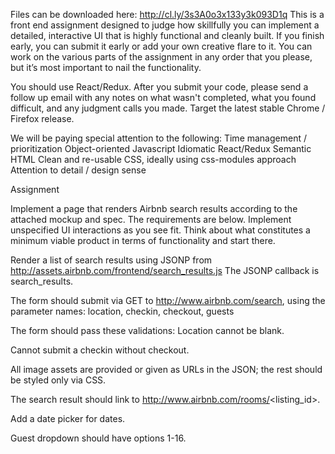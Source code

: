 Files can be downloaded here: http://cl.ly/3s3A0o3x133y3k093D1q
This is a front end assignment designed to judge how skillfully you can implement a detailed, interactive UI that is highly functional and cleanly built. If you finish early, you can submit it early or add your own creative flare to it. You can work on the various parts of the assignment in any order that you please, but it’s most important to nail the functionality.

You should use React/Redux. After you submit your code, please send a follow up email with any notes on what wasn't completed, what you found difficult, and any judgment calls you made.  Target the latest stable Chrome / Firefox release.

We will be paying special attention to the following:
Time management / prioritization
Object-oriented Javascript
Idiomatic React/Redux
Semantic HTML
Clean and re-usable CSS, ideally using css-modules approach 
Attention to detail / design sense

Assignment

Implement a page that renders Airbnb search results according to the attached mockup and spec. The requirements are below. Implement unspecified UI interactions as you see fit.  Think about what constitutes a minimum viable product in terms of functionality and start there.

Render a list of search results using JSONP from http://assets.airbnb.com/frontend/search_results.js The JSONP callback is search_results.

The form should submit via GET to http://www.airbnb.com/search, using the parameter names: location, checkin, checkout, guests

The form should pass these validations:
Location cannot be blank.

Cannot submit a checkin without checkout.

All image assets are provided or given as URLs in the JSON; the rest should be styled only via CSS.

The search result should link to http://www.airbnb.com/rooms/<listing_id>.

Add a date picker for dates.

Guest dropdown should have options 1-16.
